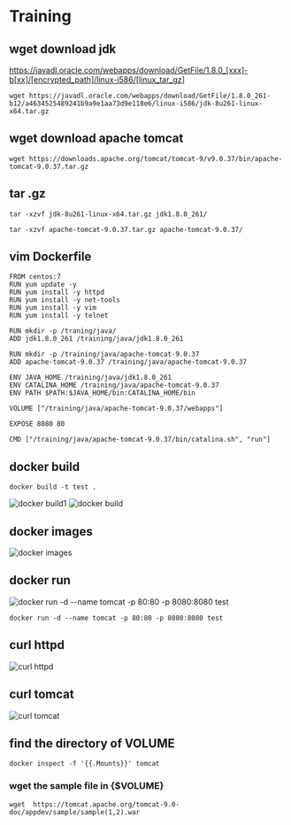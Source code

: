# Training

## wget download jdk
https://javadl.oracle.com/webapps/download/GetFile/1.8.0_[xxx]-b[xx]/[encrypted_path]/linux-i586/[linux_tar_gz]

```wget https://javadl.oracle.com/webapps/download/GetFile/1.8.0_261-b12/a4634525489241b9a9e1aa73d9e118e6/linux-i586/jdk-8u261-linux-x64.tar.gz```
## wget download apache tomcat
```wget https://downloads.apache.org/tomcat/tomcat-9/v9.0.37/bin/apache-tomcat-9.0.37.tar.gz```

## tar .gz
```tar -xzvf jdk-8u261-linux-x64.tar.gz jdk1.8.0_261/```

```tar -xzvf apache-tomcat-9.0.37.tar.gz apache-tomcat-9.0.37/```

## vim Dockerfile
```
FROM centos:7
RUN yum update -y
RUN yum install -y httpd
RUN yum install -y net-tools
RUN yum install -y vim
RUN yum install -y telnet
 
RUN mkdir -p /traning/java/
ADD jdk1.8.0_261 /training/java/jdk1.8.0_261

RUN mkdir -p /training/java/apache-tomcat-9.0.37
ADD apache-tomcat-9.0.37 /training/java/apache-tomcat-9.0.37
 
ENV JAVA_HOME /training/java/jdk1.8.0_261
ENV CATALINA_HOME /training/java/apache-tomcat-9.0.37
ENV PATH $PATH:$JAVA_HOME/bin:CATALINA_HOME/bin

VOLUME ["/training/java/apache-tomcat-9.0.37/webapps"]

EXPOSE 8080 80

CMD ["/training/java/apache-tomcat-9.0.37/bin/catalina.sh", "run"]
```
## docker build

```docker build -t test .```

![docker build1](https://github.com/Kevin-Lai-HPE/Training/blob/master/2020/07/31/docker%20build%20-t%20test%201.PNG)
![docker build](https://github.com/Kevin-Lai-HPE/Training/blob/master/2020/07/31/docker%20build%20-t%20test%202.PNG)
## docker images
![docker images](https://github.com/Kevin-Lai-HPE/Training/blob/master/2020/07/31/docker%20images%20test.PNG)
## docker run
![docker run -d --name tomcat -p 80:80 -p 8080:8080 test](https://github.com/Kevin-Lai-HPE/Training/blob/master/2020/07/31/docker%20run%20-d%20-p%208080%208080%20test.PNG)

```docker run -d --name tomcat -p 80:80 -p 8080:8080 test```
## curl httpd 
![curl httpd](https://github.com/Kevin-Lai-HPE/Training/blob/master/2020/07/31/curl%20httpd.PNG)
## curl tomcat
![curl tomcat](https://github.com/Kevin-Lai-HPE/Training/blob/master/2020/07/31/curl%20tomcat.PNG)
## find the directory of VOLUME

```docker inspect -f '{{.Mounts}}' tomcat```

### wget the sample file in {$VOLUME}

```wget  https://tomcat.apache.org/tomcat-9.0-doc/appdev/sample/sample(1,2).war```
